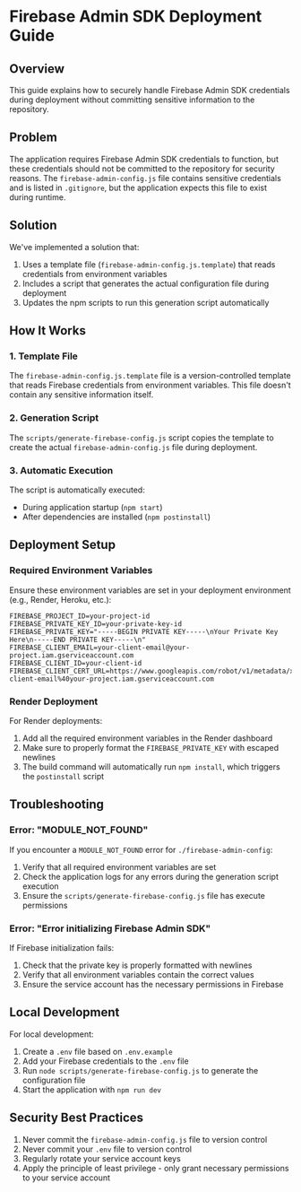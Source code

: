 # Firebase Admin SDK Deployment Guide

## Overview

This guide explains how to securely handle Firebase Admin SDK credentials during deployment without committing sensitive information to the repository.

## Problem

The application requires Firebase Admin SDK credentials to function, but these credentials should not be committed to the repository for security reasons. The `firebase-admin-config.js` file contains sensitive credentials and is listed in `.gitignore`, but the application expects this file to exist during runtime.

## Solution

We've implemented a solution that:

1. Uses a template file (`firebase-admin-config.js.template`) that reads credentials from environment variables
2. Includes a script that generates the actual configuration file during deployment
3. Updates the npm scripts to run this generation script automatically

## How It Works

### 1. Template File

The `firebase-admin-config.js.template` file is a version-controlled template that reads Firebase credentials from environment variables. This file doesn't contain any sensitive information itself.

### 2. Generation Script

The `scripts/generate-firebase-config.js` script copies the template to create the actual `firebase-admin-config.js` file during deployment.

### 3. Automatic Execution

The script is automatically executed:
- During application startup (`npm start`)
- After dependencies are installed (`npm postinstall`)

## Deployment Setup

### Required Environment Variables

Ensure these environment variables are set in your deployment environment (e.g., Render, Heroku, etc.):

```
FIREBASE_PROJECT_ID=your-project-id
FIREBASE_PRIVATE_KEY_ID=your-private-key-id
FIREBASE_PRIVATE_KEY="-----BEGIN PRIVATE KEY-----\nYour Private Key Here\n-----END PRIVATE KEY-----\n"
FIREBASE_CLIENT_EMAIL=your-client-email@your-project.iam.gserviceaccount.com
FIREBASE_CLIENT_ID=your-client-id
FIREBASE_CLIENT_CERT_URL=https://www.googleapis.com/robot/v1/metadata/x509/your-client-email%40your-project.iam.gserviceaccount.com
```

### Render Deployment

For Render deployments:

1. Add all the required environment variables in the Render dashboard
2. Make sure to properly format the `FIREBASE_PRIVATE_KEY` with escaped newlines
3. The build command will automatically run `npm install`, which triggers the `postinstall` script

## Troubleshooting

### Error: "MODULE_NOT_FOUND"

If you encounter a `MODULE_NOT_FOUND` error for `./firebase-admin-config`:

1. Verify that all required environment variables are set
2. Check the application logs for any errors during the generation script execution
3. Ensure the `scripts/generate-firebase-config.js` file has execute permissions

### Error: "Error initializing Firebase Admin SDK"

If Firebase initialization fails:

1. Check that the private key is properly formatted with newlines
2. Verify that all environment variables contain the correct values
3. Ensure the service account has the necessary permissions in Firebase

## Local Development

For local development:

1. Create a `.env` file based on `.env.example`
2. Add your Firebase credentials to the `.env` file
3. Run `node scripts/generate-firebase-config.js` to generate the configuration file
4. Start the application with `npm run dev`

## Security Best Practices

1. Never commit the `firebase-admin-config.js` file to version control
2. Never commit your `.env` file to version control
3. Regularly rotate your service account keys
4. Apply the principle of least privilege - only grant necessary permissions to your service account